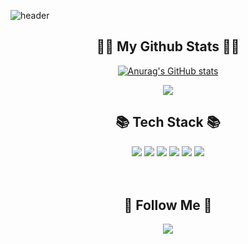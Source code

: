 
![header](https://capsule-render.vercel.app/api?type=waving&color=gradient&height=220&section=header&text=Hi!%20I'm%20Sungchan!&fontAlign=50&fontAlignY=40&fontSize=70&fontColor=FFFFFF)

<h2 align="center">👩‍💻 My Github Stats 👩‍💻</h3>
<div align="center">

[![Anurag's GitHub stats](https://github-readme-stats.vercel.app/api?username=hyeinisfree&hide_title=true&show_icons=true&include_all_commits=true&disable_animations=true&theme=vue)](https://github.com/anuraghazra/github-readme-stats)



  <a href="https://hits.seeyoufarm.com"><img src="https://hits.seeyoufarm.com/api/count/incr/badge.svg?url=https%3A%2F%2Fgithub.com%2Fhyeinisfree&count_bg=%2341B883&title_bg=%23CDC2C2&icon=github.svg&icon_color=%23E7E7E7&title=hits&edge_flat=false"/></a>



<h2 align="center">📚 Tech Stack 📚</h2>

  <img src="https://img.shields.io/badge/Python-3766AB?style=flat&logo=Python&logoColor=white"/>  
  <img src="https://img.shields.io/badge/HTML5-E34F26?style=flat&logo=HTML5&logoColor=white"/>
  <img src="https://img.shields.io/badge/CSS3-1572B6?style=flat&logo=CSS3&logoColor=white"/>
  <img src="https://img.shields.io/badge/Javascript-FFD700?style=flat&logo=Javascript&logoColor=white"/>
  <img src="https://img.shields.io/badge/React-50BCDF?style=flat&logo=React&logoColor=white"/>
  <img src="https://img.shields.io/badge/Node.js-339933?style=flat&logo=Node.js&logoColor=white"/>
<br/>
<br/>
<br/>

<h2 align="center">🌈 Follow Me 🌈</h2>



  <a href="https://www.instagram.com/hye_inisfree/"><img src="https://img.shields.io/badge/Instagram-E4405F?style=flat-square&logo=Instagram&logoColor=white&link=https://www.instagram.com/hye_inisfree/"/></a>

</div>
